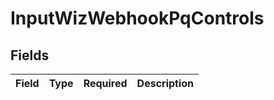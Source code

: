 # InputWizWebhookPqControls


## Fields

| Field       | Type        | Required    | Description |
| ----------- | ----------- | ----------- | ----------- |
